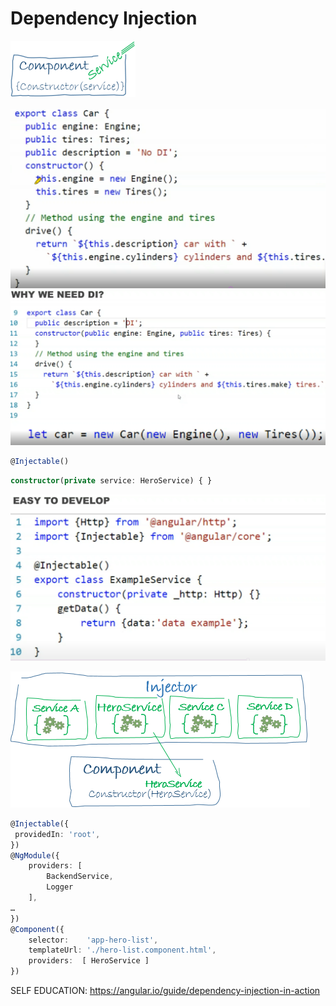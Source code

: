 # Dependency Injection

![img_40.png](img_40.png)

![img_42.png](img_42.png)
![img_43.png](img_43.png)
```typescript
@Injectable()
```

```typescript
constructor(private service: HeroService) { }
```

![img_44.png](img_44.png)

![img_41.png](img_41.png)


```typescript
@Injectable({
 providedIn: 'root',
})
@NgModule({
    providers: [
        BackendService,
        Logger
    ],
…
})
@Component({
    selector:    'app-hero-list',
    templateUrl: './hero-list.component.html',
    providers:  [ HeroService ]
})
```

SELF EDUCATION:
https://angular.io/guide/dependency-injection-in-action


